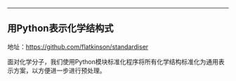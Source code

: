 ﻿---
用Python表示化学结构式
---


地址：https://github.com/flatkinson/standardiser

面对化学分子，我们使用Python模块标准化程序将所有化学结构标准化为通用表示方案，以方便进一步进行预处理。
